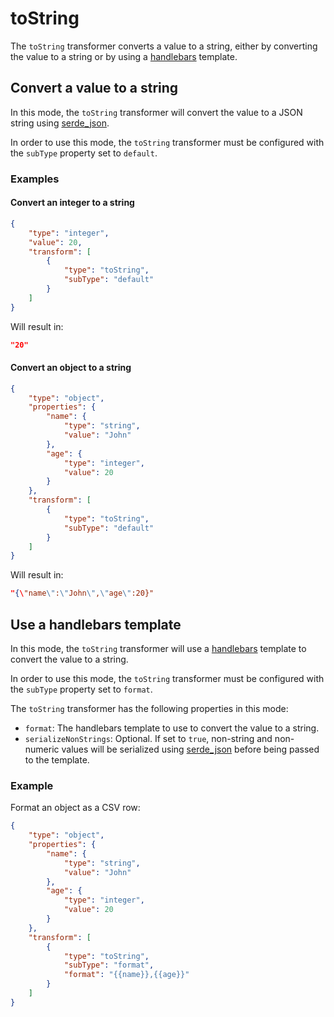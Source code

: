 # toString

The `toString` transformer converts a value to a string, either by converting
the value to a string or by using a [handlebars](https://handlebarsjs.com/guide/) template.

## Convert a value to a string

In this mode, the `toString` transformer will convert the value to a JSON
string using [serde_json](https://docs.serde.rs/serde_json/index.html).

In order to use this mode, the `toString` transformer must be configured with
the `subType` property set to `default`.

### Examples

#### Convert an integer to a string

```json
{
    "type": "integer",
    "value": 20,
    "transform": [
        {
            "type": "toString",
            "subType": "default"
        }
    ]
}
```

Will result in:

```json
"20"
```

#### Convert an object to a string

```json
{
    "type": "object",
    "properties": {
        "name": {
            "type": "string",
            "value": "John"
        },
        "age": {
            "type": "integer",
            "value": 20
        }
    },
    "transform": [
        {
            "type": "toString",
            "subType": "default"
        }
    ]
}
```

Will result in:

```json
"{\"name\":\"John\",\"age\":20}"
```

## Use a handlebars template

In this mode, the `toString` transformer will use a [handlebars](https://handlebarsjs.com/guide/)
template to convert the value to a string.

In order to use this mode, the `toString` transformer must be configured with
the `subType` property set to `format`.

The `toString` transformer has the following properties in this mode:

-   `format`: The handlebars template to use to convert the value to a string.
-   `serializeNonStrings`: Optional. If set to `true`, non-string and non-numeric values will be serialized
    using [serde_json](https://docs.serde.rs/serde_json/index.html) before being passed to the template.

### Example

Format an object as a CSV row:

```json
{
    "type": "object",
    "properties": {
        "name": {
            "type": "string",
            "value": "John"
        },
        "age": {
            "type": "integer",
            "value": 20
        }
    },
    "transform": [
        {
            "type": "toString",
            "subType": "format",
            "format": "{{name}},{{age}}"
        }
    ]
}
```
